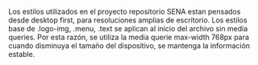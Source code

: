 Los estilos utilizados en el proyecto repositorio SENA estan pensados desde desktop first, para resoluciones amplias
de escritorio. Los estilos base de .logo-img, .menu, .text se aplican al inicio del archivo sin media queries.
Por esta razón, se utiliza la media querie max-width 768px para cuando disminuya el tamaño del dispositivo,
se mantenga la información estable.